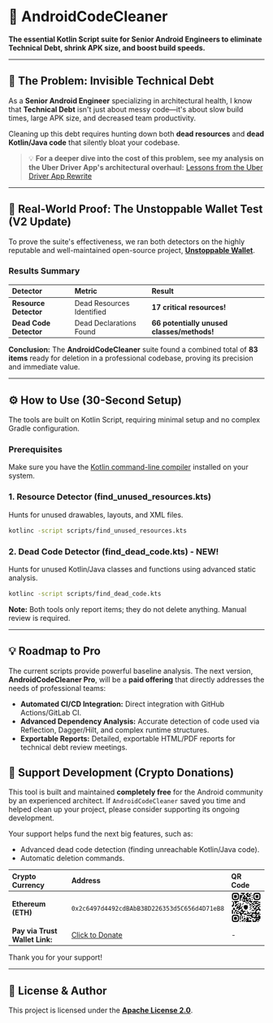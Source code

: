 # 🤖 AndroidCodeCleaner

**The essential Kotlin Script suite for Senior Android Engineers to eliminate Technical Debt, shrink APK size, and boost build speeds.**

---

## 🎯 The Problem: Invisible Technical Debt
As a **Senior Android Engineer** specializing in architectural health, I know that **Technical Debt** isn't just about messy code—it's about slow build times, large APK size, and decreased team productivity.

Cleaning up this debt requires hunting down both **dead resources** and **dead Kotlin/Java code** that silently bloat your codebase.

> 💡 **For a deeper dive into the cost of this problem, see my analysis on the Uber Driver App's architectural overhaul:** [Lessons from the Uber Driver App Rewrite](https://www.linkedin.com/posts/esmaeeil-moradi700_technical-debt-uber-activity-7376190784598994946-aCOl?utm_source=share&utm_medium=member_desktop&rcm=ACoAADWuvhABqcAOz8yTpJZ-60zMobpn48jMb6w)

---

## 🚀 Real-World Proof: The Unstoppable Wallet Test (V2 Update)
To prove the suite's effectiveness, we ran both detectors on the highly reputable and well-maintained open-source project, **[Unstoppable Wallet](https://github.com/horizontalsystems/unstoppable-wallet-android)**.

### **Results Summary**
| Detector | Metric | Result |
| :--- | :--- | :--- |
| **Resource Detector** | Dead Resources Identified | **17 critical resources!** |
| **Dead Code Detector** | Dead Declarations Found | **66 potentially unused classes/methods!** |

**Conclusion:** The **AndroidCodeCleaner** suite found a combined total of **83 items** ready for deletion in a professional codebase, proving its precision and immediate value.

---

## ⚙️ How to Use (30-Second Setup)
The tools are built on Kotlin Script, requiring minimal setup and no complex Gradle configuration.

### Prerequisites
Make sure you have the [Kotlin command-line compiler](https://kotlinlang.org/docs/command-line.html) installed on your system.

### 1. Resource Detector (find_unused_resources.kts)
Hunts for unused drawables, layouts, and XML files.

```bash
kotlinc -script scripts/find_unused_resources.kts
```
### 2. Dead Code Detector (find_dead_code.kts) - NEW!
Hunts for unused Kotlin/Java classes and functions using advanced static analysis.

```bash
kotlinc -script scripts/find_dead_code.kts
```
**Note:** Both tools only report items; they do not delete anything. Manual review is required.

---
## 💡 Roadmap to Pro
The current scripts provide powerful baseline analysis. The next version, **AndroidCodeCleaner Pro**, will be a **paid offering** that directly addresses the needs of professional teams:
* **Automated CI/CD Integration:** Direct integration with GitHub Actions/GitLab CI.
* **Advanced Dependency Analysis:** Accurate detection of code used via Reflection, Dagger/Hilt, and complex runtime structures.
* **Exportable Reports:** Detailed, exportable HTML/PDF reports for technical debt review meetings.


## 🤝 Support Development (Crypto Donations)
This tool is built and maintained **completely free** for the Android community by an experienced architect. If `AndroidCodeCleaner` saved you time and helped clean up your project, please consider supporting its ongoing development.

Your support helps fund the next big features, such as:
* Advanced dead code detection (finding unreachable Kotlin/Java code).
* Automatic deletion commands.

| Crypto Currency | Address | QR Code |
| :--- | :--- | :--- |
| **Ethereum (ETH)** | `0x2c6497d4492cdBAbB38D226353d5C656d4D71eB8` | **<img src="assets/eth_qrcode.jpg" width="100"/>** |
| **Pay via Trust Wallet Link:** | <a href="https://link.trustwallet.com/send?coin=60&address=0x2c6497d4492cdBAbB38D226353d5C656d4D71eB8">Click to Donate</a> | - |

Thank you for your support!

---

## 📜 License & Author
This project is licensed under the **[Apache License 2.0](https://www.apache.org/licenses/LICENSE-2.0)**.
